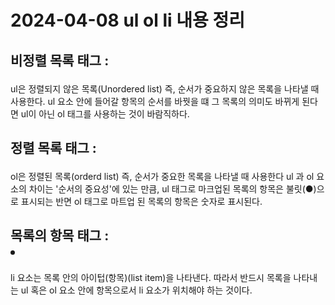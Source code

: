 # 2024-04-08 ul ol li 내용 정리

## 비정렬 목록 태그 : <ul>
ul은 정렬되지 않은 목록(Unordered list) 즉, 순서가 중요하지 않은 목록을 나타낼 때 사용한다.
ul 요소 안에 들어갈 항목의 순서를 바꿧을 떄 그 목록의 의미도 바뀌게 된다면 ul이 아닌 ol 태그를 사용하는 것이 바람직하다.

## 정렬 목록 태그 : <ol>
ol은 정렬된 목록(orderd list) 즉, 순서가 중요한 목록을 나타낼 때 사용한다
ul 과 ol 요소의 차이는 '순서의 중요성'에 있는 만큼, ul 태그로 마크업된 목록의 항목은 불릿(●)으로 표시되는 반면 ol 태그로 마트업 된 목록의 항목은 숫자로 표시된다.

## 목록의 항목 태그 : <li>
li 요소는 목록 안의 아이텁(항목)(list item)을 나타낸다. 따라서 반드시 목록을 나타내는 ul 혹은 ol 요소 안에 항목으로서 li 요소가 위치해야 하는 것이다.
